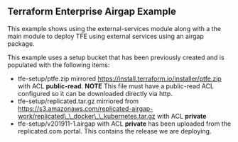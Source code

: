 ## Terraform Enterprise Airgap Example

This example shows using the external-services module along with a the main
module to deploy TFE using external services using an airgap package.

This example uses a setup bucket that has been previously created and is
populated with the following items:

* tfe-setup/ptfe.zip mirrored https://install.terraform.io/installer/ptfe.zip with ACL **public-read**. **NOTE** This file must have a public-read ACL configured so it can be downloaded directly via http.
* tfe-setup/replicated.tar.gz mirriored from https://s3.amazonaws.com/replicated-airgap-work/replicated\_\_docker\_\_kubernetes.tar.gz with ACL **private**
* tfe-setup/v201911-1.airgap with ACL **private** has been uploaded from the replicated.com portal. This contains the release we are deploying.
